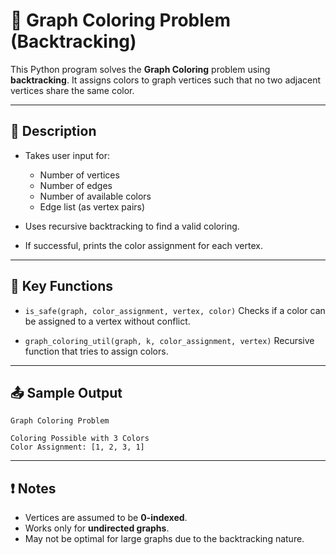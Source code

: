 

# 🎨 Graph Coloring Problem (Backtracking)

This Python program solves the **Graph Coloring** problem using **backtracking**. It assigns colors to graph vertices such that no two adjacent vertices share the same color.

---

## 📌 Description

* Takes user input for:

  * Number of vertices
  * Number of edges
  * Number of available colors
  * Edge list (as vertex pairs)
* Uses recursive backtracking to find a valid coloring.
* If successful, prints the color assignment for each vertex.

---



## 🧠 Key Functions

* `is_safe(graph, color_assignment, vertex, color)`
  Checks if a color can be assigned to a vertex without conflict.

* `graph_coloring_util(graph, k, color_assignment, vertex)`
  Recursive function that tries to assign colors.

---

## 📤 Sample Output

```
Graph Coloring Problem

Coloring Possible with 3 Colors  
Color Assignment: [1, 2, 3, 1]
```

---

## ❗ Notes

* Vertices are assumed to be **0-indexed**.
* Works only for **undirected graphs**.
* May not be optimal for large graphs due to the backtracking nature.



